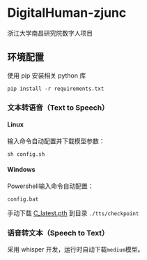 # DigitalHuman-zjunc
浙江大学南昌研究院数字人项目

## 环境配置
使用 pip 安装相关 python 库
```shell
pip install -r requirements.txt
```

### 文本转语音（Text to Speech）
#### Linux
输入命令自动配置并下载模型参数：
```shell
sh config.sh
```
#### Windows
Powershell输入命令自动配置：
```
config.bat
```
手动下载 [C_latest.pth](https://huggingface.co/colin1639/VITS-fast-fine-tuning/blob/main/G_latest.pth) 到目录 `./tts/checkpoint`
### 语音转文本（Speech to Text）
采用 whisper 开发，运行时自动下载`medium`模型。
